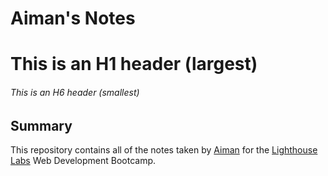 # Aiman's Notes
# This is an H1 header (largest)

###### This is an H6 header (smallest)

## Summary

This repository contains all of the notes taken by [Aiman](https://github.com/Aiman03at) for the [Lighthouse Labs](https://www.lighthouselabs.ca/) Web Development Bootcamp.